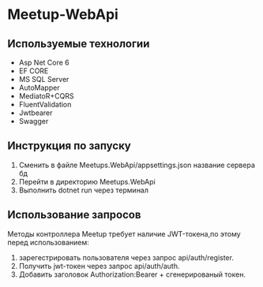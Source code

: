 # Meetup-WebApi #
## Используемые технологии ##
+ Asp Net Core 6
+ EF CORE
+ MS SQL Server
+ AutoMapper
+ MediatoR+CQRS
+ FluentValidation
+ Jwtbearer
+ Swagger

## Инструкция по запуску ##
1. Сменить в файле Meetups.WebApi/appsettings.json название сервера бд
2. Перейти в директорию Meetups.WebApi
3. Выполнить dotnet run через терминал


## Использование запросов ##
Методы контроллера Meetup требует наличие JWT-токена,по этому перед использованием:
1. зарегестрировать пользователя через запрос   api/auth/register.
2. Получить jwt-токен через запрос api/auth/auth.
3. Добавить заголовок Authorization:Bearer + сгенерированый токен.
